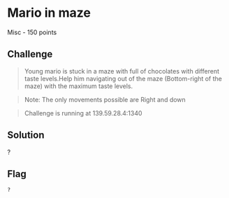 # Mario in maze
Misc - 150 points

## Challenge 
> Young mario is stuck in a maze with full of chocolates with different taste levels.Help him navigating out of the maze (Bottom-right of the maze)
with the maximum taste levels.

>Note: The only movements possible are Right and down

> Challenge is running at 139.59.28.4:1340

## Solution
?

## Flag
`?`